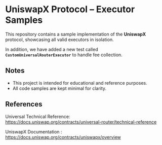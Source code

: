# UniswapX Protocol – Executor Samples

This repository contains a sample implementation of the **UniswapX** protocol, showcasing all valid executors in isolation.

In addition, we have added a new test called **`CustomUniversalRouterExecutor`** to handle fee collection.

## Notes
- This project is intended for educational and reference purposes.
- All code samples are kept minimal for clarity.

## References

Universal Technical Reference: https://docs.uniswap.org/contracts/universal-router/technical-reference

UniswapX Documentation : https://docs.uniswap.org/contracts/uniswapx/overview

